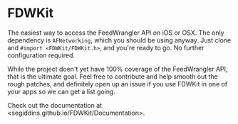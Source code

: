 FDWKit
======
The easiest way to access the FeedWrangler API on iOS or OSX. The only dependency is `AFNetworking`, which you should be using anyway. Just clone and `#import <FDWKit/FDWKit.h>`, and you're ready to go. No further configuration required.

While the project doen't yet have 100% coverage of the FeedWrangler API, that is the ultimate goal. Feel free to contribute and help smooth out the rough patches, and definitely open up an issue if you use FDWKit in one of your apps so we can get a list going.

Check out the documentation at <segiddins.github.io/FDWKit/Documentation>.